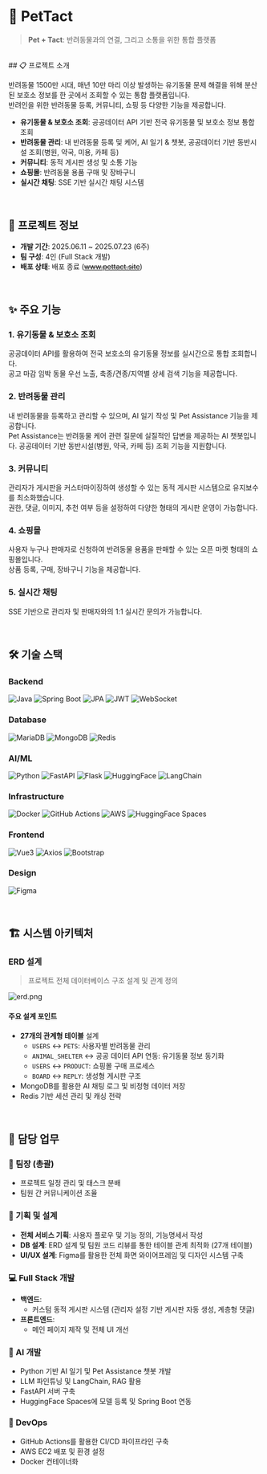 # 🐾 PetTact
> **Pet + Tact**: 반려동물과의 연결, 그리고 소통을 위한 통합 플랫폼

<br>
## 📋 프로젝트 소개
 
반려동물 1500만 시대, 매년 10만 마리 이상 발생하는 유기동물 문제 해결을 위해 분산된 보호소 정보를 한 곳에서 조회할 수 있는 통합 플랫폼입니다. <br>
반려인을 위한 반려동물 등록, 커뮤니티, 쇼핑 등 다양한 기능을 제공합니다.

- **유기동물 & 보호소 조회**: 공공데이터 API 기반 전국 유기동물 및 보호소 정보 통합 조회
- **반려동물 관리**: 내 반려동물 등록 및 케어, AI 일기 & 챗봇, 공공데이터 기반 동반시설 조회(병원, 약국, 미용, 카페 등)
- **커뮤니티**: 동적 게시판 생성 및 소통 기능
- **쇼핑몰**: 반려동물 용품 구매 및 장바구니
- **실시간 채팅**: SSE 기반 실시간 채팅 시스템

<br>

## 📅 프로젝트 정보
- **개발 기간**: 2025.06.11 ~ 2025.07.23 (6주)
- **팀 구성**: 4인 (Full Stack 개발)
- **배포 상태**: 배포 종료 (~~www.pettact.site~~)


<br>

## ✨ 주요 기능

### 1. 유기동물 & 보호소 조회
공공데이터 API를 활용하여 전국 보호소의 유기동물 정보를 실시간으로 통합 조회합니다. <br>
공고 마감 임박 동물 우선 노출, 축종/견종/지역별 상세 검색 기능을 제공합니다.

### 2. 반려동물 관리
내 반려동물을 등록하고 관리할 수 있으며, AI 일기 작성 및 Pet Assistance 기능을 제공합니다. <br>
Pet Assistance는 반려동물 케어 관련 질문에 실질적인 답변을 제공하는 AI 챗봇입니다.
공공데이터 기반 동반시설(병원, 약국, 카페 등) 조회 기능을 지원합니다.

### 3. 커뮤니티
관리자가 게시판을 커스터마이징하여 생성할 수 있는 동적 게시판 시스템으로 유지보수를 최소화했습니다. <br>
권한, 댓글, 이미지, 추천 여부 등을 설정하여 다양한 형태의 게시판 운영이 가능합니다.

### 4. 쇼핑몰
사용자 누구나 판매자로 신청하여 반려동물 용품을 판매할 수 있는 오픈 마켓 형태의 쇼핑몰입니다. <br>
상품 등록, 구매, 장바구니 기능을 제공합니다.

### 5. 실시간 채팅
SSE 기반으로 관리자 및 판매자와의 1:1 실시간 문의가 가능합니다.

<br>

## 🛠️ 기술 스택

### Backend
![Java](https://img.shields.io/badge/Java-17-007396?style=flat-square&logo=java)
![Spring Boot](https://img.shields.io/badge/Spring%20Boot-3.x-6DB33F?style=flat-square&logo=springboot)
![JPA](https://img.shields.io/badge/JPA-Hibernate-59666C?style=flat-square&logo=hibernate)
![JWT](https://img.shields.io/badge/JWT-Auth-000000?style=flat-square&logo=jsonwebtokens)
![WebSocket](https://img.shields.io/badge/WebSocket-STOMP-010101?style=flat-square)

### Database
![MariaDB](https://img.shields.io/badge/MariaDB-003545?style=flat-square&logo=mariadb&logoColor=white)
![MongoDB](https://img.shields.io/badge/MongoDB-47A248?style=flat-square&logo=mongodb&logoColor=white)
![Redis](https://img.shields.io/badge/Redis-DC382D?style=flat-square&logo=redis&logoColor=white)

### AI/ML
![Python](https://img.shields.io/badge/Python-3776AB?style=flat-square&logo=python&logoColor=white)
![FastAPI](https://img.shields.io/badge/FastAPI-009688?style=flat-square&logo=fastapi&logoColor=white)
![Flask](https://img.shields.io/badge/Flask-000000?style=flat-square&logo=flask&logoColor=white)
![HuggingFace](https://img.shields.io/badge/HuggingFace-FFD21E?style=flat-square&logo=huggingface&logoColor=black)
![LangChain](https://img.shields.io/badge/LangChain-121212?style=flat-square&logoColor=white)

### Infrastructure
![Docker](https://img.shields.io/badge/Docker-2496ED?style=flat-square&logo=docker&logoColor=white)
![GitHub Actions](https://img.shields.io/badge/GitHub%20Actions-2088FF?style=flat-square&logo=githubactions&logoColor=white)
![AWS](https://img.shields.io/badge/AWS-232F3E?style=flat-square&logo=amazonaws&logoColor=white)
![HuggingFace Spaces](https://img.shields.io/badge/HF%20Spaces-FFD21E?style=flat-square&logo=huggingface&logoColor=black)

### Frontend
![Vue3](https://img.shields.io/badge/Vue3-4FC08D?style=flat-square&logo=vuedotjs&logoColor=white)
![Axios](https://img.shields.io/badge/Axios-5A29E4?style=flat-square&logo=axios&logoColor=white)
![Bootstrap](https://img.shields.io/badge/Bootstrap-7952B3?style=flat-square&logo=bootstrap&logoColor=white)

### Design
![Figma](https://img.shields.io/badge/Figma-F24E1E?style=flat-square&logo=figma&logoColor=white)

<br>

## 🏗️ 시스템 아키텍처

### ERD 설계
> 프로젝트 전체 데이터베이스 구조 설계 및 관계 정의

![erd.png](attachment:9593e380-a112-4d4f-9740-44e9d7b17ddd:image.png)

#### 주요 설계 포인트
- **27개의 관계형 테이블** 설계
  - `USERS` ↔ `PETS`: 사용자별 반려동물 관리
  - `ANIMAL_SHELTER` ↔ 공공 데이터 API 연동: 유기동물 정보 동기화
  - `USERS` ↔ `PRODUCT`: 쇼핑몰 구매 프로세스
  - `BOARD` ↔ `REPLY`: 생성형 게시판 구조
- MongoDB를 활용한 AI 채팅 로그 및 비정형 데이터 저장
- Redis 기반 세션 관리 및 캐싱 전략

<br>

## 👥 담당 업무

### 🎯 팀장 (총괄)
- 프로젝트 일정 관리 및 태스크 분배
- 팀원 간 커뮤니케이션 조율

### 📐 기획 및 설계
- **전체 서비스 기획**: 사용자 플로우 및 기능 정의, 기능명세서 작성
- **DB 설계**: ERD 설계 및 팀원 코드 리뷰를 통한 테이블 관계 최적화 (27개 테이블)
- **UI/UX 설계**: Figma를 활용한 전체 화면 와이어프레임 및 디자인 시스템 구축

### 💻 Full Stack 개발
- **백엔드**: 
  - 커스텀 동적 게시판 시스템 (관리자 설정 기반 게시판 자동 생성, 계층형 댓글)
- **프론트엔드**: 
  - 메인 페이지 제작 및 전체 UI 개선

### 🤖 AI 개발
- Python 기반 AI 일기 및 Pet Assistance 챗봇 개발
- LLM 파인튜닝 및 LangChain, RAG 활용
- FastAPI 서버 구축
- HuggingFace Spaces에 모델 등록 및 Spring Boot 연동

### 🚀 DevOps
- GitHub Actions를 활용한 CI/CD 파이프라인 구축
- AWS EC2 배포 및 환경 설정
- Docker 컨테이너화



